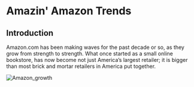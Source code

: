 # Amazin' Amazon Trends

## Introduction
Amazon.com has been making waves for the past decade or so, as they grow from strength to strength. What once started as a small online bookstore, has now become not just America’s largest retailer; it is bigger than most brick and mortar retailers in America put together.

![Amazon_growth](/docs/images/amazon_growth.PNG=100x)
